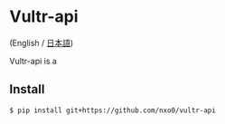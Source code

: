 # Vultr-api

(English / [日本語](README-ja.md))

Vultr-api is a

## Install

```bash
$ pip install git+https://github.com/nxo0/vultr-api
```
